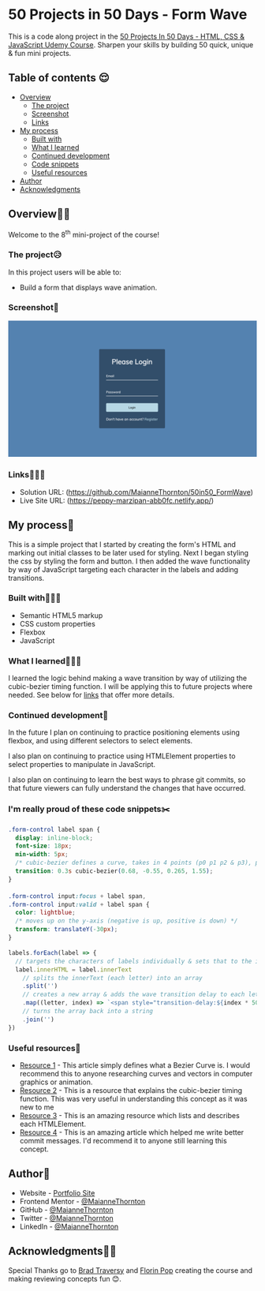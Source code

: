 # 50 Projects in 50 Days - Form Wave

This is a code along project in the [50 Projects In 50 Days - HTML, CSS & JavaScript Udemy Course](https://www.udemy.com/course/50-projects-50-days/). Sharpen your skills by building 50 quick, unique & fun mini projects.

## Table of contents 😌

- [Overview](#overview)
  - [The project](#the-project)
  - [Screenshot](#screenshot)
  - [Links](#links)
- [My process](#my-process)
  - [Built with](#built-with)
  - [What I learned](#what-i-learned)
  - [Continued development](#continued-development)
  - [Code snippets](#im-really-proud-of-these-code-snippets%EF%B8%8F)
  - [Useful resources](#useful-resources)
- [Author](#author)
- [Acknowledgments](#acknowledgments)

## Overview👋🏾

Welcome to the 8<sup>th</sup> mini-project of the course!

### The project😥

In this project users will be able to:

- Build a form that displays wave animation.

### Screenshot🌇

![](./screenshot.png)

### Links👩🏾‍💻

- Solution URL: (https://github.com/MaianneThornton/50in50_FormWave)
- Live Site URL: (https://peppy-marzipan-abb0fc.netlify.app/)

## My process💭

This is a simple project that I started by creating the form's HTML and marking out initial classes to be later used for styling. Next I began styling the css by styling the form and button. I then added the wave functionality by way of JavaScript targeting each character in the labels and adding transitions.

### Built with👷🏾‍♀️

- Semantic HTML5 markup
- CSS custom properties
- Flexbox
- JavaScript

### What I learned👩🏾‍🏫

I learned the logic behind making a wave transition by way of utilizing the cubic-bezier timing function. I will be applying this to future projects where needed. See below for [links](#links) that offer more details.

### Continued development🔮

In the future I plan on continuing to practice positioning elements using flexbox, and using different selectors to select elements.

I also plan on continuing to practice using HTMLElement properties to select properties to manipulate in JavaScript.

I also plan on continuing to learn the best ways to phrase git commits, so that future viewers can fully understand the changes that have occurred.

### I'm really proud of these code snippets✂️

```css
.form-control label span {
  display: inline-block;
  font-size: 18px;
  min-width: 5px;
  /* cubic-bezier defines a curve, takes in 4 points (p0 p1 p2 & p3), p0 & p3 are the start and the end of the curve respectively */
  transition: 0.3s cubic-bezier(0.68, -0.55, 0.265, 1.55);
}

.form-control input:focus + label span,
.form-control input:valid + label span {
  color: lightblue;
  /* moves up on the y-axis (negative is up, positive is down) */
  transform: translateY(-30px);
}
```

```js
labels.forEach(label => {
  // targets the characters of labels individually & sets that to the innerHTML
  label.innerHTML = label.innerText
    // splits the innerText (each letter) into an array
    .split('')
    // creates a new array & adds the wave transition delay to each letter via the index
    .map((letter, index) => `<span style="transition-delay:${index * 50}ms">${letter}</span>`)
    // turns the array back into a string
    .join('')
})
```

### Useful resources📖

- [Resource 1](https://developer.mozilla.org/en-US/docs/Glossary/Bezier_curve) - This article simply defines what a Bezier Curve is. I would recommend this to anyone researching curves and vectors in computer graphics or animation.
- [Resource 2](https://developer.mozilla.org/en-US/docs/Web/CSS/easing-function#the_cubic-bezier()_class_of_timing_functions) - This is a resource that explains the cubic-bezier timing function. This was very useful in understanding this concept as it was new to me
- [Resource 3](https://developer.mozilla.org/en-US/docs/Web/API/HTMLElement) - This is an amazing resource which lists and describes each HTMLElement.
- [Resource 4](https://www.freecodecamp.org/news/how-to-write-better-git-commit-messages/) - This is an amazing article which helped me write better commit messages. I'd recommend it to anyone still learning this concept.

## Author🔎

- Website - [Portfolio Site](https://www.maiannethornton.com/Portfolio/index.html)
- Frontend Mentor - [@MaianneThornton](https://www.frontendmentor.io/profile/MaianneThornton)
- GitHub - [@MaianneThornton](GitHub.com/MaianneThornton)
- Twitter - [@MaianneThornton](https://twitter.com/MaianneThornton)
- LinkedIn - [@MaianneThornton](https://www.linkedin.com/in/maiannethornton/)

## Acknowledgments🙏🏾

Special Thanks go to [Brad Traversy](http://www.traversymedia.com/) and [Florin Pop](http://www.florin-pop.com/) creating the course and making reviewing concepts fun 😊.
